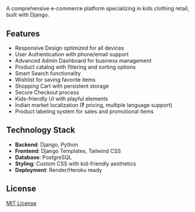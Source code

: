 # 

A comprehensive e-commerce platform specializing in kids clothing retail, built with Django.

## Features

- Responsive Design optimized for all devices
- User Authentication with phone/email support
- Advanced Admin Dashboard for business management
- Product catalog with filtering and sorting options
- Smart Search functionality
- Wishlist for saving favorite items
- Shopping Cart with persistent storage
- Secure Checkout process
- Kids-friendly UI with playful elements
- Indian market localization (₹ pricing, multiple language support)
- Product labeling system for sales and promotional items

## Technology Stack

- **Backend**: Django, Python
- **Frontend**: Django Templates, Tailwind CSS
- **Database**: PostgreSQL 
- **Styling**: Custom CSS with kid-friendly aesthetics
- **Deployment**: Render/Heroku ready

## License

[MIT License](LICENSE)
